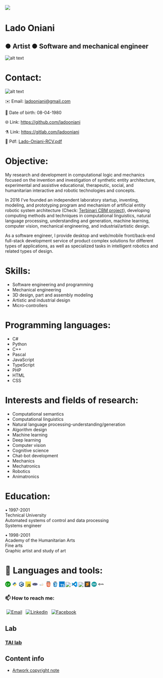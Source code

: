 <!--- ![alt text](https://github.com/ladooniani/tailab/blob/master/assets/tai_lab_terbinari_cbm_project_logo.png) --->
<!--- ![alt text](https://github.com/ladooniani/resume-cv/blob/main/img/rubber-duck-on-the-chess-place-radio.png) --->

<img src="https://github.com/ladooniani/resume-cv/blob/main/img/rubber-duck-on-the-chess-place-fisheye-radio.png" width="69">

# Lado Oniani

## ● Artist ● Software and mechanical engineer

![alt text](https://github.com/ladooniani/resume-cv/blob/main/img/img1.jpg) 

# Contact:

![alt text](https://github.com/ladooniani/resume-cv/blob/main/img/lado-oniani.jpg)

✉️ Email: ladooniani@gmail.com

🐣 Date of birth: 08-04-1980 

🌐 Link: https://github.com/ladooniani

⚗ Link: https://gitlab.com/ladooniani

📃 Pdf: [Lado-Oniani-RCV.pdf](https://github.com/ladooniani/resume-cv/blob/main/img/Lado-Oniani-RCV.pdf)

# Objective:

My research and development in computational logic and mechanics focused on the invention and investigation of synthetic entity architecture, experimental and assistive educational, therapeutic, social, and humanitarian interactive and robotic technologies and concepts.

In 2016 I've founded an independent laboratory startup, inventing, modeling, and prototyping program and mechanism of artificial entity robotic system architecture (Check: [Terbinari CBM project](https://github.com/ladooniani/terbinari)), developing computing methods and techniques in computational linguistics, natural language processing, understanding and generation, machine learning, computer vision, mechanical engineering, and industrial/artistic design.

As a software engineer, I provide desktop and web/mobile front/back-end full-stack development service of product complex solutions for different types of applications, as well as specialized tasks in intelligent robotics and related types of design.

# Skills:

- Software engineering and programming 
- Mechanical engineering 
- 3D design, part and assembly modeling
- Artistic and industrial design
- Micro-controllers 

# Programming languages:

- C# 
- Python 
- C++ 
- Pascal
- JavaScript 
- TypeScript
- PHP 
- HTML 
- CSS 

# Interests and fields of research:

- Computational semantics 
- Computational linguistics 
- Natural language processing-understanding/generation 
- Algorithm design 
- Machine learning 
- Deep learning 
- Computer vision 
- Cognitive science 
- Chat-bot development 
- Mechanics
- Mechatronics 
- Robotics 
- Animatronics 

# Education:

• 1997-2001\
Technical University\
Automated systems of control and data processing\
Systems engineer

• 1998-2001\
Academy of the Humanitarian Arts\
Fine arts\
Graphic artist and study of art 
 
# 🧰 Languages and tools:

<code><img height="18" src="https://raw.githubusercontent.com/github/explore/80688e429a7d4ef2fca1e82350fe8e3517d3494d/topics/csharp/csharp.png"></code>
<code><img height="18" src="https://raw.githubusercontent.com/github/explore/80688e429a7d4ef2fca1e82350fe8e3517d3494d/topics/python/python.png"></code>
<code><img height="18" src="https://raw.githubusercontent.com/github/explore/80688e429a7d4ef2fca1e82350fe8e3517d3494d/topics/cpp/cpp.png"></code>
<code><img height="18" src="https://raw.githubusercontent.com/github/explore/80688e429a7d4ef2fca1e82350fe8e3517d3494d/topics/javascript/javascript.png"></code>
<code><img height="18" src="https://raw.githubusercontent.com/github/explore/80688e429a7d4ef2fca1e82350fe8e3517d3494d/topics/php/php.png"></code>
<code><img height="18" src="https://raw.githubusercontent.com/github/explore/80688e429a7d4ef2fca1e82350fe8e3517d3494d/topics/mysql/mysql.png"></code>
<code><img height="18" src="https://raw.githubusercontent.com/github/explore/80688e429a7d4ef2fca1e82350fe8e3517d3494d/topics/html/html.png"></code>
<code><img height="18" src="https://raw.githubusercontent.com/github/explore/80688e429a7d4ef2fca1e82350fe8e3517d3494d/topics/css/css.png"></code>
<code><img height="18" src="https://raw.githubusercontent.com/github/explore/80688e429a7d4ef2fca1e82350fe8e3517d3494d/topics/typescript/typescript.png"></code>
<code><img height="18" src="https://upload.wikimedia.org/wikipedia/commons/c/cd/Visual_Studio_2017_Logo.svg"></code> 
<code><img height="18" src="https://raw.githubusercontent.com/github/explore/80688e429a7d4ef2fca1e82350fe8e3517d3494d/topics/visual-studio-code/visual-studio-code.png"></code>
<code><img height="18" src="https://upload.wikimedia.org/wikipedia/commons/1/1d/PyCharm_Icon.svg"></code>
<code><img height="18" src="https://raw.githubusercontent.com/github/explore/80688e429a7d4ef2fca1e82350fe8e3517d3494d/topics/sublime-text/sublime-text.png"></code>
<code><img height="18" src="https://raw.githubusercontent.com/github/explore/80688e429a7d4ef2fca1e82350fe8e3517d3494d/topics/arduino/arduino.png"></code>
<code><img height="18" src="https://raw.githubusercontent.com/github/explore/80688e429a7d4ef2fca1e82350fe8e3517d3494d/topics/unity/unity.png"></code>

<!--
<code><img height="18" src="https://www.imagine-dsuk.com/wp-content/uploads/2017/05/Autodesk-Inventor-Logo.jpg"></code>
<code><img height="18" src="https://upload.wikimedia.org/wikipedia/en/d/d5/Logo_for_3ds_Max.png"></code>
<code><img height="18" src="https://upload.wikimedia.org/wikipedia/commons/3/3c/Logo_Blender.svg"></code> -->

### 📫 How to reach me: 

 <a href="mailto:ladooniani@gmail.com"> <img src="https://cdn.jsdelivr.net/npm/simple-icons@v3/icons/gmail.svg" alt="Email" height="40" style="vertical-align:top; margin:4px"></a>
   <a href="https://www.linkedin.com/in/lado-oniani/" target="_blank" rel="noopener noreferrer"> <img src="https://cdn.jsdelivr.net/npm/simple-icons@v3/icons/linkedin.svg" alt="Linkedin" height="40" style="vertical-align:top; margin:4px"></a> 
  <a href="https://www.facebook.com/socprofile/" target="_blank" rel="noopener noreferrer"> <img src="https://cdn.jsdelivr.net/npm/simple-icons@v3/icons/facebook.svg" alt="Facebook" height="40" style="vertical-align:top; margin:4px"></a>

## Lab

### [TAI lab](https://github.com/ladooniani/terbinari) 

## Content info

- [Artwork copyright note]( https://github.com/ladooniani/resume-cv/blob/main/img/artwork.txt)
